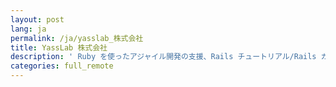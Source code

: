 ```yaml
---
layout: post
lang: ja
permalink: /ja/yasslab_株式会社
title: YassLab 株式会社
description: ' Ruby を使ったアジャイル開発の支援、Rails チュートリアル/Rails ガイドの運営、継続的翻訳システムの開発 '
categories: full_remote
---
```

